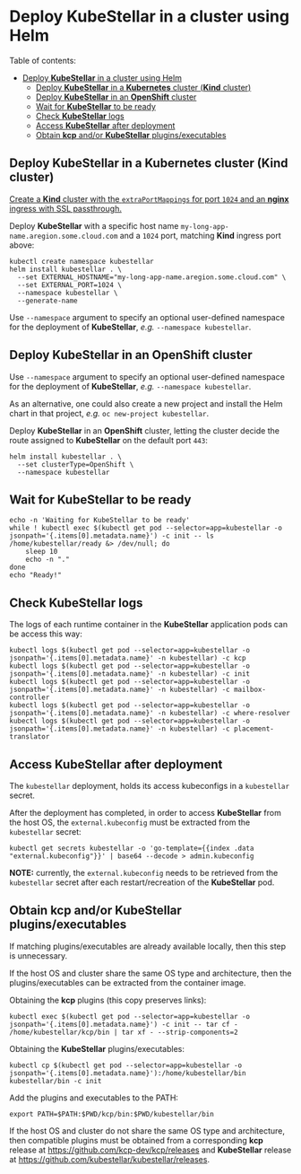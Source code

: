 # Deploy **KubeStellar** in a cluster using Helm

Table of contents:

- [Deploy **KubeStellar** in a cluster using Helm](#deploy-kubestellar-in-a-cluster-using-helm)
  - [Deploy **KubeStellar** in a **Kubernetes** cluster (**Kind** cluster)](#deploy-kubestellar-in-a-kubernetes-cluster-kind-cluster)
  - [Deploy **KubeStellar** in an **OpenShift** cluster](#deploy-kubestellar-in-an-openshift-cluster)
  - [Wait for **KubeStellar** to be ready](#wait-for-kubestellar-to-be-ready)
  - [Check **KubeStellar** logs](#check-kubestellar-logs)
  - [Access **KubeStellar** after deployment](#access-kubestellar-after-deployment)
  - [Obtain **kcp** and/or **KubeStellar** plugins/executables](#obtain-kcp-andor-kubestellar-pluginsexecutables)

## Deploy **KubeStellar** in a **Kubernetes** cluster (**Kind** cluster)

[Create a **Kind** cluster with the `extraPortMappings` for port `1024` and an **nginx** ingress with SSL passthrough.](https://docs.kubestellar.io/main/Coding%20Milestones/PoC2023q1/environments/dev-env/#hosting-kubestellar-in-a-kind-cluster)

Deploy **KubeStellar** with a specific host name `my-long-app-name.aregion.some.cloud.com` and a `1024` port, matching **Kind** ingress port above:

```shell
kubectl create namespace kubestellar
helm install kubestellar . \
  --set EXTERNAL_HOSTNAME="my-long-app-name.aregion.some.cloud.com" \
  --set EXTERNAL_PORT=1024 \
  --namespace kubestellar \
  --generate-name
```

Use `--namespace` argument to specify an optional user-defined namespace for the deployment of **KubeStellar**, *e.g.* `--namespace kubestellar`.

## Deploy **KubeStellar** in an **OpenShift** cluster

Use `--namespace` argument to specify an optional user-defined namespace for the deployment of **KubeStellar**, *e.g.* `--namespace kubestellar`.

As an alternative, one could also create a new project and install the Helm chart in that project, *e.g.* `oc new-project kubestellar`.

Deploy **KubeStellar** in an **OpenShift** cluster, letting the cluster decide the route assigned to **KubeStellar** on the default port `443`:

```shell
helm install kubestellar . \
  --set clusterType=OpenShift \
  --namespace kubestellar
```

## Wait for **KubeStellar** to be ready

```shell
echo -n 'Waiting for KubeStellar to be ready'
while ! kubectl exec $(kubectl get pod --selector=app=kubestellar -o jsonpath='{.items[0].metadata.name}') -c init -- ls /home/kubestellar/ready &> /dev/null; do
    sleep 10
    echo -n "."
done
echo "Ready!"
```

## Check **KubeStellar** logs
<!--check-log-start-->
The logs of each runtime container in the **KubeStellar** application pods can be access this way:

```shell
kubectl logs $(kubectl get pod --selector=app=kubestellar -o jsonpath='{.items[0].metadata.name}' -n kubestellar) -c kcp
kubectl logs $(kubectl get pod --selector=app=kubestellar -o jsonpath='{.items[0].metadata.name}' -n kubestellar) -c init
kubectl logs $(kubectl get pod --selector=app=kubestellar -o jsonpath='{.items[0].metadata.name}' -n kubestellar) -c mailbox-controller
kubectl logs $(kubectl get pod --selector=app=kubestellar -o jsonpath='{.items[0].metadata.name}' -n kubestellar) -c where-resolver
kubectl logs $(kubectl get pod --selector=app=kubestellar -o jsonpath='{.items[0].metadata.name}' -n kubestellar) -c placement-translator
```
<!--check-log-end-->
## Access **KubeStellar** after deployment

The `kubestellar` deployment, holds its access kubeconfigs in a `kubestellar` secret.

After the deployment has completed, in order to access **KubeStellar** from the host OS, the `external.kubeconfig` must be extracted from the `kubestellar` secret:

```shell
kubectl get secrets kubestellar -o 'go-template={{index .data "external.kubeconfig"}}' | base64 --decode > admin.kubeconfig
```

**NOTE:** currently, the `external.kubeconfig` needs to be retrieved from the `kubestellar` secret after each restart/recreation of the **KubeStellar** pod.

## Obtain **kcp** and/or **KubeStellar** plugins/executables

If matching plugins/executables are already available locally, then this step is unnecessary.

If the host OS and cluster share the same OS type and architecture, then the plugins/executables can be extracted from the container image.

Obtaining the **kcp** plugins (this copy preserves links):

```shell
kubectl exec $(kubectl get pod --selector=app=kubestellar -o jsonpath='{.items[0].metadata.name}') -c init -- tar cf - /home/kubestellar/kcp/bin | tar xf - --strip-components=2
```

Obtaining the **KubeStellar** plugins/executables:

```shell
kubectl cp $(kubectl get pod --selector=app=kubestellar -o jsonpath='{.items[0].metadata.name}'):/home/kubestellar/bin kubestellar/bin -c init
```

Add the plugins and executables to the PATH:

```shell
export PATH=$PATH:$PWD/kcp/bin:$PWD/kubestellar/bin
```

If the host OS and cluster do not share the same OS type and architecture, then compatible plugins must be obtained from a corresponding **kcp** release at https://github.com/kcp-dev/kcp/releases and **KubeStellar** release at https://github.com/kubestellar/kubestellar/releases.
